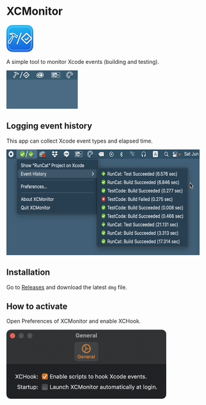 # XCMonitor

<img src="Resources/xcmonitor_icon.png" height="70px" alt="icon">

A simple tool to monitor Xcode events (building and testing).

<img src="Resources/xcmonitor_demo.gif" height="100px" alt="demo">

## Logging event history

This app can collect Xcode event types and elapsed time.

<img src="Resources/xcmonitor_history.png" height="275px" alt="demo">

## Installation

Go to [Releases](https://github.com/Kyome22/XCMonitor/releases) and download the latest `dmg` file.

## How to activate

Open Preferences of XCMonitor and enable XCHook.

<img src="Resources/preferences.png" height="180px" alt="preferences">
